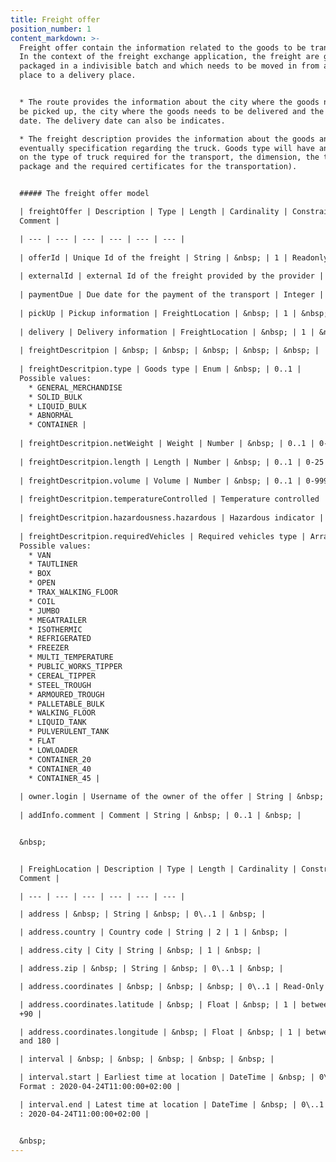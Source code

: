```yaml
---
title: Freight offer
position_number: 1
content_markdown: >-
  Freight offer contain the information related to the goods to be transported.
  In the context of the freight exchange application, the freight are goods
  packaged in a indivisible batch and which needs to be moved in from a loading
  place to a delivery place.


  * The route provides the information about the city where the goods needs to
  be picked up, the city where the goods needs to be delivered and the loading
  date. The delivery date can also be indicates.

  * The freight description provides the information about the goods and
  eventually specification regarding the truck. Goods type will have an impact
  on the type of truck required for the transport, the dimension, the transport
  package and the required certificates for the transportation).


  ##### The freight offer model

  | freightOffer | Description | Type | Length | Cardinality | Constraint /
  Comment |

  | --- | --- | --- | --- | --- | --- |
  
  | offerId | Unique Id of the freight | String | &nbsp; | 1 | Readonly | 
  
  | externalId | external Id of the freight provided by the provider | String | &nbsp; | 0..1 | &nbsp; | 
  
  | paymentDue | Due date for the payment of the transport | Integer | &nbsp; | 0..1 | &gt;0 | 
  
  | pickUp | Pickup information | FreightLocation | &nbsp; | 1 | &nbsp; |
  
  | delivery | Delivery information | FreightLocation | &nbsp; | 1 | &nbsp; |
  
  | freightDescritpion | &nbsp; | &nbsp; | &nbsp; | &nbsp; | &nbsp; | 
  
  | freightDescritpion.type | Goods type | Enum | &nbsp; | 0..1 | 
  Possible values: 
    * GENERAL_MERCHANDISE
    * SOLID_BULK
    * LIQUID_BULK
    * ABNORMAL
    * CONTAINER |
  
  | freightDescritpion.netWeight | Weight | Number | &nbsp; | 0..1 | 0-999 |
  
  | freightDescritpion.length | Length | Number | &nbsp; | 0..1 | 0-25 |  
  
  | freightDescritpion.volume | Volume | Number | &nbsp; | 0..1 | 0-999 | 
  
  | freightDescritpion.temperatureControlled | Temperature controlled | Boolean | &nbsp; | 0..1 | &nbsp; | 
  
  | freightDescritpion.hazardousness.hazardous | Hazardous indicator | Boolean | &nbsp; | 0..1 | &nbsp; | 
  
  | freightDescritpion.requiredVehicles | Required vehicles type | Array | &nbsp; | 0..* | 
  Possible values:
    * VAN
    * TAUTLINER
    * BOX
    * OPEN
    * TRAX_WALKING_FLOOR
    * COIL
    * JUMBO
    * MEGATRAILER
    * ISOTHERMIC
    * REFRIGERATED
    * FREEZER
    * MULTI_TEMPERATURE
    * PUBLIC_WORKS_TIPPER
    * CEREAL_TIPPER
    * STEEL_TROUGH
    * ARMOURED_TROUGH
    * PALLETABLE_BULK
    * WALKING_FLOOR
    * LIQUID_TANK
    * PULVERULENT_TANK
    * FLAT
    * LOWLOADER
    * CONTAINER_20
    * CONTAINER_40
    * CONTAINER_45 | 
  
  | owner.login | Username of the owner of the offer | String | &nbsp; | 1 | &nbsp; |  
  
  | addInfo.comment | Comment | String | &nbsp; | 0..1 | &nbsp; | 


  &nbsp;


  | FreighLocation | Description | Type | Length | Cardinality | Constraint /
  Comment |

  | --- | --- | --- | --- | --- | --- |

  | address | &nbsp; | String | &nbsp; | 0\..1 | &nbsp; |

  | address.country | Country code | String | 2 | 1 | &nbsp; |

  | address.city | City | String | &nbsp; | 1 | &nbsp; |

  | address.zip | &nbsp; | String | &nbsp; | 0\..1 | &nbsp; |

  | address.coordinates | &nbsp; | &nbsp; | &nbsp; | 0\..1 | Read-Only |

  | address.coordinates.latitude | &nbsp; | Float | &nbsp; | 1 | between -90 and
  +90 |

  | address.coordinates.longitude | &nbsp; | Float | &nbsp; | 1 | between -180
  and 180 |

  | interval | &nbsp; | &nbsp; | &nbsp; | &nbsp; | &nbsp; |

  | interval.start | Earliest time at location | DateTime | &nbsp; | 0\..1 |
  Format : 2020-04-24T11:00:00+02:00 |

  | interval.end | Latest time at location | DateTime | &nbsp; | 0\..1 | Format
  : 2020-04-24T11:00:00+02:00 |


  &nbsp;
---
```

